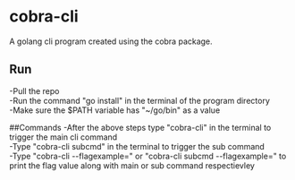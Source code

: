 # cobra-cli
A golang cli program created using the cobra package.

## Run
-Pull the repo <br />
-Run the command "go install" in the terminal of the program directory <br />
-Make sure the $PATH variable has "~/go/bin" as a value <br />

##Commands
-After the above steps type "cobra-cli" in the terminal to trigger the main cli command <br />
-Type "cobra-cli subcmd" in the terminal to trigger the sub command <br />
-Type "cobra-cli --flagexample=<value>" or "cobra-cli subcmd --flagexample=<value>" to print the flag value along with main or sub command respectievley <br />
